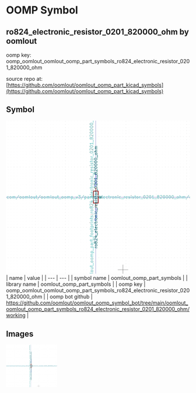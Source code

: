 # OOMP Symbol  
## ro824_electronic_resistor_0201_820000_ohm  by oomlout  
  
oomp key: oomp_oomlout_oomlout_oomp_part_symbols_ro824_electronic_resistor_0201_820000_ohm  
  
source repo at: [https://github.com/oomlout/oomlout_oomp_part_kicad_symbols](https://github.com/oomlout/oomlout_oomp_part_kicad_symbols)  
## Symbol  
  
[![working.png](working_600.png)](working.png)  
| name | value | 
| --- | --- | 
| symbol name | oomlout_oomp_part_symbols | 
| library name | oomlout_oomp_part_symbols | 
| oomp key | oomp_oomlout_oomlout_oomp_part_symbols_ro824_electronic_resistor_0201_820000_ohm | 
| oomp bot github | https://github.com/oomlout/oomlout_oomp_symbol_bot/tree/main/oomlout_oomlout_oomp_part_symbols_ro824_electronic_resistor_0201_820000_ohm/working | 
## Images  
  
[![working.png](working_140.png)](working.png)  
